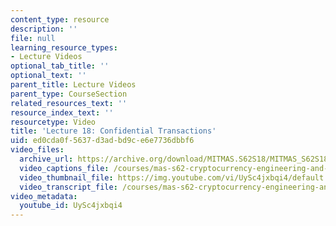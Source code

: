 ```yaml
---
content_type: resource
description: ''
file: null
learning_resource_types:
- Lecture Videos
optional_tab_title: ''
optional_text: ''
parent_title: Lecture Videos
parent_type: CourseSection
related_resources_text: ''
resource_index_text: ''
resourcetype: Video
title: 'Lecture 18: Confidential Transactions'
uid: ed0cda0f-5637-d3ad-bd9c-e6e7736dbbf6
video_files:
  archive_url: https://archive.org/download/MITMAS.S62S18/MITMAS_S62S18_lec18_300k.mp4
  video_captions_file: /courses/mas-s62-cryptocurrency-engineering-and-design-spring-2018/afc5a1c3272a56b382b49070abdcabc9_UySc4jxbqi4.vtt
  video_thumbnail_file: https://img.youtube.com/vi/UySc4jxbqi4/default.jpg
  video_transcript_file: /courses/mas-s62-cryptocurrency-engineering-and-design-spring-2018/ea270ddfb14fe87f3fde130c0cdb6a75_UySc4jxbqi4.pdf
video_metadata:
  youtube_id: UySc4jxbqi4
---
```


